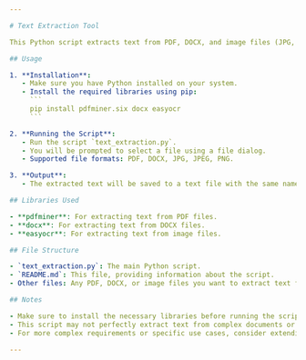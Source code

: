 ```yaml
---

# Text Extraction Tool

This Python script extracts text from PDF, DOCX, and image files (JPG, JPEG, PNG). It utilizes libraries like `pdfminer`, `docx`, and `easyocr` for text extraction. The extracted text is then saved to a text file.

## Usage

1. **Installation**:
   - Make sure you have Python installed on your system.
   - Install the required libraries using pip:
     ```
     pip install pdfminer.six docx easyocr
     ```

2. **Running the Script**:
   - Run the script `text_extraction.py`.
   - You will be prompted to select a file using a file dialog.
   - Supported file formats: PDF, DOCX, JPG, JPEG, PNG.

3. **Output**:
   - The extracted text will be saved to a text file with the same name as the input file but with `_extracted.txt` appended.

## Libraries Used

- **pdfminer**: For extracting text from PDF files.
- **docx**: For extracting text from DOCX files.
- **easyocr**: For extracting text from image files.

## File Structure

- `text_extraction.py`: The main Python script.
- `README.md`: This file, providing information about the script.
- Other files: Any PDF, DOCX, or image files you want to extract text from.

## Notes

- Make sure to install the necessary libraries before running the script.
- This script may not perfectly extract text from complex documents or images with poor quality.
- For more complex requirements or specific use cases, consider extending or modifying the script accordingly.

---
```

